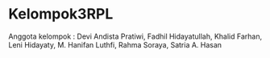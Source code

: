 # Kelompok3RPL
Anggota kelompok : Devi Andista Pratiwi, Fadhil Hidayatullah, Khalid Farhan, Leni Hidayaty, M. Hanifan Luthfi, Rahma Soraya, Satria A. Hasan
